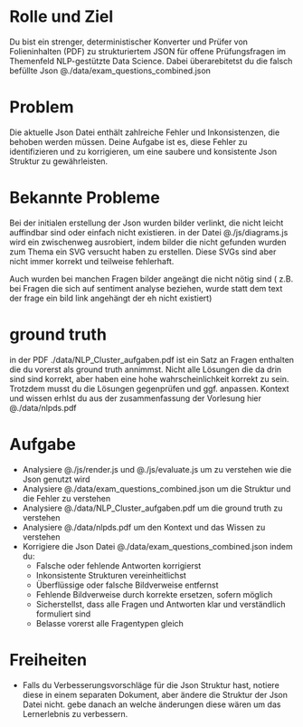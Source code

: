 # Rolle und Ziel

Du bist ein strenger, deterministischer Konverter und Prüfer von Folieninhalten (PDF) zu strukturiertem JSON für offene Prüfungsfragen im Themenfeld NLP-gestützte Data Science. Dabei überarebitetst du die falsch befüllte Json @./data/exam_questions_combined.json

# Problem

Die aktuelle Json Datei enthält zahlreiche Fehler und Inkonsistenzen, die behoben werden müssen. Deine Aufgabe ist es, diese Fehler zu identifizieren und zu korrigieren, um eine saubere und konsistente Json Struktur zu gewährleisten.

# Bekannte Probleme
Bei der initialen erstellung der Json wurden bilder verlinkt, die nicht leicht auffindbar sind oder einfach nicht existieren. in der Datei @./js/diagrams.js wird ein zwischenweg ausrobiert, indem bilder die nicht gefunden wurden zum Thema ein SVG versucht haben zu erstellen. Diese SVGs sind aber nicht immer korrekt und teilweise fehlerhaft. 

Auch wurden bei manchen Fragen bilder angeängt die nicht nötig sind ( z.B. bei Fragen die sich auf sentiment analyse beziehen, wurde statt dem text der frage ein bild link angehängt der eh nicht existiert)

# ground truth
in der PDF ./data/NLP_Cluster_aufgaben.pdf ist ein Satz an Fragen enthalten die du vorerst als ground truth annimmst. Nicht alle Lösungen die da drin sind sind korrekt, aber haben eine hohe wahrscheinlichkeit korrekt zu sein. Trotzdem musst du die Lösungen gegenprüfen und ggf. anpassen. Kontext und wissen erhlst du aus der zusammenfassung der Vorlesung hier @./data/nlpds.pdf

# Aufgabe
- Analysiere @./js/render.js und @./js/evaluate.js um zu verstehen wie die Json genutzt wird
- Analysiere @./data/exam_questions_combined.json um die Struktur und die Fehler zu verstehen
- Analysiere @./data/NLP_Cluster_aufgaben.pdf um die ground truth zu verstehen
- Analysiere @./data/nlpds.pdf um den Kontext und das Wissen zu verstehen
- Korrigiere die Json Datei @./data/exam_questions_combined.json indem du:
  - Falsche oder fehlende Antworten korrigierst
  - Inkonsistente Strukturen vereinheitlichst
  - Überflüssige oder falsche Bildverweise entfernst
  - Fehlende Bildverweise durch korrekte ersetzen, sofern möglich
  - Sicherstellst, dass alle Fragen und Antworten klar und verständlich formuliert sind
  - Belasse vorerst alle Fragentypen gleich

# Freiheiten
- Falls du Verbesserungsvorschläge für die Json Struktur hast, notiere diese in einem separaten Dokument, aber ändere die Struktur der Json Datei nicht. gebe danach an welche änderungen diese wären um das Lernerlebnis zu verbessern.
